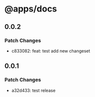 # @apps/docs

## 0.0.2

### Patch Changes

- c833082: feat: test add new changeset

## 0.0.1

### Patch Changes

- a32d433: test release
